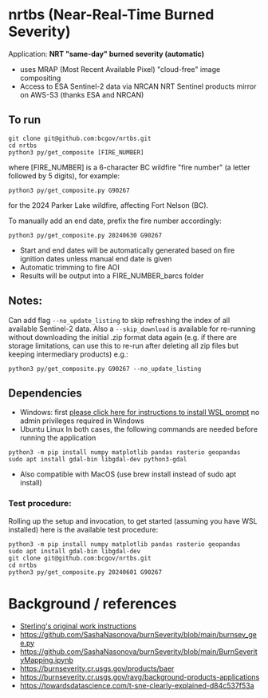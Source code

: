 # nrtbs (Near-Real-Time Burned Severity)
Application: **NRT "same-day" burned severity (automatic)**

* uses MRAP (Most Recent Available Pixel) "cloud-free" image compositing
* Access to ESA Sentinel-2 data via NRCAN NRT Sentinel products mirror on AWS-S3 (thanks ESA and NRCAN) 
 
## To run
```
git clone git@github.com:bcgov/nrtbs.git
cd nrtbs
python3 py/get_composite [FIRE_NUMBER] 
```
where [FIRE_NUMBER] is a 6-character BC wildfire "fire number" (a letter followed by 5 digits), for example:
```
python3 py/get_composite.py G90267
```
for the 2024 Parker Lake wildfire, affecting Fort Nelson (BC). 

To manually add an end date, prefix the fire number accordingly:
```
python3 py/get_composite.py 20240630 G90267
```
* Start and end dates will be automatically generated based on fire ignition dates unless manual end date is given
* Automatic trimming to fire AOI
* Results will be output into a FIRE_NUMBER_barcs folder
## Notes:
Can add flag ```--no_update_listing``` to skip refreshing the index of all available Sentinel-2 data. Also a ```--skip_download``` is available for re-running without downloading the initial .zip format data again (e.g. if there are storage limitations, can use this to re-run after deleting all zip files but keeping intermediary products)
e.g.:
```
python3 py/get_composite.py G90267 --no_update_listing
```
## Dependencies
* Windows: first [please click here for instructions to install WSL prompt](https://learn.microsoft.com/en-us/windows/wsl/install) no admin privileges required in Windows
* Ubuntu Linux
In both cases, the following commands are needed before running the application
```
python3 -m pip install numpy matplotlib pandas rasterio geopandas
sudo apt install gdal-bin libgdal-dev python3-gdal
```
* Also compatible with MacOS (use brew install instead of sudo apt install) 

### Test procedure:
Rolling up the setup and invocation, to get started (assuming you have WSL installed) here is the available test procedure:
```
python3 -m pip install numpy matplotlib pandas rasterio geopandas
sudo apt install gdal-bin libgdal-dev
git clone git@github.com:bcgov/nrtbs.git
cd nrtbs
python3 py/get_composite.py 20240601 G90267
```

# Background / references
* [Sterling's original work instructions](doc/TASK.md)
* https://github.com/SashaNasonova/burnSeverity/blob/main/burnsev_gee.py
* https://github.com/SashaNasonova/burnSeverity/blob/main/BurnSeverityMapping.ipynb
* https://burnseverity.cr.usgs.gov/products/baer
* https://burnseverity.cr.usgs.gov/ravg/background-products-applications
* https://towardsdatascience.com/t-sne-clearly-explained-d84c537f53a

